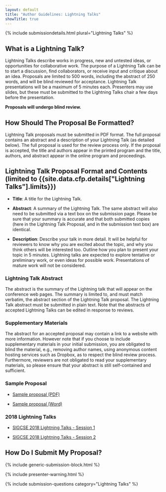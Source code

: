 ```yaml
---
layout: default
title: "Author Guidelines: Lightning Talks"
showTitle: true
---
```


{% include submissiondetails.html plural="Lightning Talks" %}

## What is a Lightning Talk?

Lightning Talks describe works in progress, new and untested ideas, or opportunities for collaborative work. The purpose of a Lightning Talk can be to start a discussion, find collaborators, or receive input and critique about an idea. Proposals are limited to 500 words, including the abstract of 250 words, and will be blind reviewed for acceptance. Lightning Talk presentations will be a maximum of 5 minutes each. Presenters may use slides, but these must be submitted to the Lightning Talks chair a few days before the presentation.

**Proposals will undergo blind review.**

## How Should The Proposal Be Formatted?

Lightning Talk proposals must be submitted in PDF format. The full proposal contains an abstract and a description of your Lightning Talk (as detailed below). The full proposal is used for the review process only. If the proposal is accepted, the title and authors appear in the printed program and the title, authors, and abstract appear in the online program and proceedings.

## Lightning Talk Proposal Format and Contents (limited to {{site.data.cfp.details["Lightning Talks"].limits}})

-   **Title**: A title for the Lightning Talk.

-   **Abstract**: A summary of the Lightning Talk. The same abstract will also need to be submitted via a text box on the submission page. Please be sure that your summary is accurate and that both submitted copies (here in the Lightning Talk Proposal, and in the submission text box) are identical.

-   **Description**: Describe your talk in more detail. It will be helpful for reviewers to know why you are excited about the topic, and why you think others will be interested too.  Outline how you plan to present your topic in 5 minutes. Lightning talks are expected to explore tentative or preliminary work, or even ideas for possible work. Presentations of mature work will not be considered.

### Lightning Talk Abstract

The abstract is the summary of the Lightning talk that will appear on the conference web pages. The summary is limited to, and must match verbatim, the abstract section of the Lightning Talk proposal. The Lightning Talk abstract must be submitted in plain text.  Note that the abstracts of accepted Lightning Talks can be edited in response to reviews.

### Supplementary Materials

The abstract for an accepted proposal may contain a link to a website with more information.  However note that if you choose to include supplementary materials in your initial submission, you are obligated to blind the material, e.g., removing author names, using anonymous content hosting services such as Dropbox, as to respect the blind review process.  Furthermore, reviewers are not obligated to read your supplementary materials, so please ensure that your abstract is still self-contained and sufficient.

### Sample Proposal

* [Sample proposal (PDF)](../docs/sigcse-sample-lightning-talk.pdf)

* [Sample proposal (Word)](../docs/sigcse-sample-lightning-talk.docx)

### 2018 Lightning Talks

* [SIGCSE 2018 Lightning Talks - Session 1](../docs/2018-lightning-talks/2018_LightningTalks_1.pdf)

* [SIGCSE 2018 Lightning Talks - Session 2](../docs/2018-lightning-talks/2018_LightningTalks_2.pdf)

## How Do I Submit My Proposal?

{% include generic-submission-block.html %}

{% include presenter-warning.html %}

{% include submission-questions category="Lightning Talks" %}
